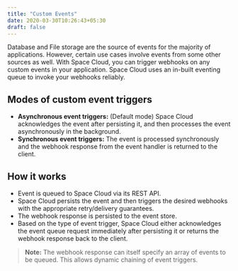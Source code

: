 ```yaml
---
title: "Custom Events"
date: 2020-03-30T10:26:43+05:30
draft: false
---
```


Database and File storage are the source of events for the majority of applications. However, certain use cases involve events from some other sources as well. With Space Cloud, you can trigger webhooks on any custom events in your application. Space Cloud uses an in-built eventing queue to invoke your webhooks reliably. 

## Modes of custom event triggers

- **Asynchronous event triggers:** (Default mode) Space Cloud acknowledges the event after persisting it, and then processes the event asynchronously in the background.
- **Synchronous event triggers:** The event is processed synchronously and the webhook response from the event handler is returned to the client.

## How it works

- Event is queued to Space Cloud via its REST API.
- Space Cloud persists the event and then triggers the desired webhooks with the appropriate retry/delivery guarantees.
- The webhook response is persisted to the event store.
- Based on the type of event trigger, Space Cloud either acknowledges the event queue request immediately after persisting it or returns the webhook response back to the client.

> **Note:** The webhook response can itself specify an array of events to be queued. This allows dynamic chaining of event triggers. 